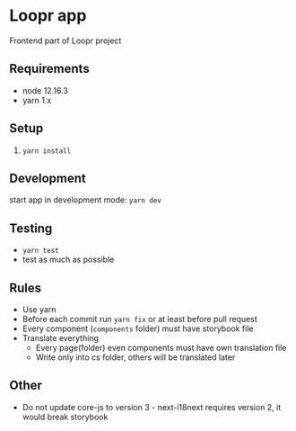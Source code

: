 # Loopr app
Frontend part of Loopr project

## Requirements
- node 12.16.3
- yarn 1.x

## Setup
1. `yarn install`

## Development
start app in development mode: `yarn dev`

## Testing
- `yarn test`
- test as much as possible

## Rules
- Use yarn
- Before each commit run `yarn fix` or at least before pull request 
- Every component (`components` folder) must have storybook file
- Translate everything 
    - Every page(folder) even components must have own translation file
    - Write only into cs folder, others will be translated later
## Other
- Do not update core-js to version 3 - next-i18next requires version 2, it would break storybook
